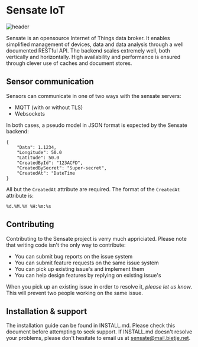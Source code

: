 ﻿# Sensate IoT

![header]

Sensate is an opensource Internet of Things data broker. It enables simplified management
of devices, data and data analysis through a well documented RESTful API. The backend scales extremely
well, both vertically and horizontally. High availability and performance is ensured through
clever use of caches and document stores.

[header]: https://sensate.bietje.net/assets/images/sensate-usage.png "Sensate IoT"

## Sensor communication

Sensors can communicate in one of two ways with the sensate servers:

* MQTT (with or without TLS)
* Websockets

In both cases, a pseudo model in JSON format is expected by the Sensate backend:

    {
        "Data": 1.1234,
        "Longitude": 50.0
        "Latitude": 50.0
        "CreatedById": "123ACFD",
        "CreatedBySecret": "Super-secret",
        "CreatedAt": "DateTime
    }

All but the `CreatedAt` attribute are required. The format of the `CreatedAt` attribute is:

    %d.%M.%Y %H:%m:%s

## Contributing

Contributing to the Sensate project is verry much appriciated. Please note that writing code isn't the
only way to contribute:

* You can submit bug reports on the issue system
* You can submit feature requests on the same issue system
* You can pick up existing issue's and implement them
* You can help design features by replying on existing issue's

When you pick up an existing issue in order to resolve it, *please let us know*. This will
prevent two people working on the same issue.

## Installation & support

The installation guide can be found in INSTALL.md. Please check this document
before attempting to seek support. If INSTALL.md doesn't resolve your problems, please
don't hesitate to email us at sensate@mail.bietje.net.
